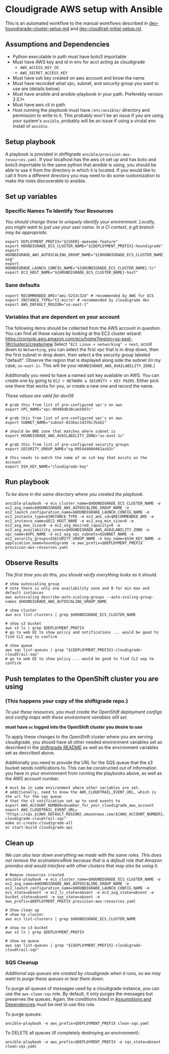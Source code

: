 # Cloudigrade AWS setup with Ansible

This is an automated workflow to the manual workflows described in [dev-houndigrade-cluster-setup.md](https://gitlab.com/cloudigrade/cloudigrade/blob/master/docs/dev-houndigrade-cluster-setup.md) and [dev-cloudtrail-initial-setup.rst](https://gitlab.com/cloudigrade/cloudigrade/blob/master/docs/dev-cloudtrail-initial-setup.rst).

## Assumptions and Dependencies

* Python executable in path must have boto3 importable
* Must have AWS key and id in env for acct acting as cloudigrade
  * `AWS_ACCESS_KEY_ID`
  * `AWS_SECRET_ACCESS_KEY`
* Must have ssh key created on aws account and know the name
* Must have recorded what vpc, subnet, and security group you want to use are (details below)
* Must have ansible and ansible-playbook in your path. Preferebly version 2.5.1+
* Must have aws cli in path
* Host running the playbook must have `/etc/ansible/` directory and permission to write to it. This probably won't be an issue if you are using your system's `ansible`, probably will be an issue if using a virutal env install of `ansible`.

## Setup playbook

A playbook is provided in shiftigrade `ansible/provision-aws-resources.yaml`. If your localhost has the aws cli set up and has boto and boto3 importable to the same python that ansible is using, you should be able to use it from the directory in which it is located. If you would like to call it from a different directory you may need to do some customization to make the roles discoverable to ansible.


## Set up variables

### Specific Names To Identify Your Resources
_You should change these to uniquely identify your environment._
_Locally, you might want to just use your user name._
_In a CI context, a git branch may be appropriate._

```
export DEPLOYMENT_PREFIX="${USER}-awesome-feature"
export HOUNDIGRADE_ECS_CLUSTER_NAME="${DEPLOYMENT_PREFIX}-houndigrade"
export HOUNDIGRADE_AWS_AUTOSCALING_GROUP_NAME="${HOUNDIGRADE_ECS_CLUSTER_NAME}-asg"
export HOUNDIGRADE_LAUNCH_CONFIG_NAME="${HOUNDIGRADE_ECS_CLUSTER_NAME}-lc"
export EC2_HOST_NAME="${HOUNDIGRADE_ECS_CLUSTER_NAME}-host"
```
### Sane defaults
```
export RECOMMENDED_AMI="ami-5253c32d" # recommended by AWS for ECS
export INSTANCE_TYPE="t2.micro" # recommended by cloudigrade dev
export AWS_DEFAULT_REGION="us-east-1"
```

### Variables that are dependent on your account
The following items should be collected from the AWS account in question. You can find all these values by looking at the EC2 cluster wizard: https://console.aws.amazon.com/ecs/home?region=us-east-1#/clusters/create/new 
Select `"EC2 Linux + networking" > next`, scroll down to `Networking`, you can select the first vpc that is in drop down, then the first subnet in drop down,  then select a the security group labeled "default". Observe the region that is displayed along side the subnet (in my case, `us-east-1c`. This will be your `HOUNDIGRADE_AWS_AVAILABILITY_ZONE`.)

Additionally you need to have a named ssh key available on AWS. You can create one by going to `EC2 > NETWORK & SECURITY > KEY PAIRS`. Either pick one there that works for you, or create a new one and record the name.

_These values are valid for dev09_
```
# grab this from list of pre-configured vpc's on aws
export VPC_NAME="vpc-0049bdb38cae50d7c"

# grab this from list of pre-configured vpc's on aws
export SUBNET_NAME="subnet-023bec14370c7bab1"

# should be ONE zone that matches where subnet is
export HOUNDIGRADE_AWS_AVAILABILITY_ZONE="us-east-1c"

# grab this from list of pre-configured security groups
export SECURITY_GROUP_NAME="sg-0954d400d462ac63c"

# this needs to match the name of an ssh key that exists on the account
export SSH_KEY_NAME="cloudigrade-key"
```

## Run playbook
_To be done in the same directory where you created the playbook._
```
ansible-playbook -e ecs_cluster_name=$HOUNDIGRADE_ECS_CLUSTER_NAME -e ec2_asg_name=$HOUNDIGRADE_AWS_AUTOSCALING_GROUP_NAME -e ec2_launch_configuration_name=$HOUNDIGRADE_LAUNCH_CONFIG_NAME -e ec2_instance_type=$INSTANCE_TYPE -e ec2_ami_id=$RECOMMENDED_AMI -e ec2_instance_name=$EC2_HOST_NAME -e ec2_asg_min_size=0 -e ec2_asg_max_size=0 -e ec2_asg_desired_capacity=0 -e ec2_asg_availability_zones=$HOUNDIGRADE_AWS_AVAILABILITY_ZONE -e vpc_name=$VPC_NAME -e ec2_asg_vpc_subnets=$SUBNET_NAME -e ec2_security_groups=$SECURITY_GROUP_NAME -e key_name=$SSH_KEY_NAME -e application_name=houndigrade -e aws_prefix=$DEPLOYMENT_PREFIX provision-aws-resources.yaml
```

## Observe Results
_The first time you do this, you should verify everything looks as it should._

```
# show autoscaling group
# note there is only one availability zone and 0 for min max and default instances
aws autoscaling describe-auto-scaling-groups --auto-scaling-group-names $HOUNDIGRADE_AWS_AUTOSCALING_GROUP_NAME

# show cluster
aws ecs list-clusters | grep $HOUNDIGRADE_ECS_CLUSTER_NAME

# show s3 bucket
aws s3 ls | grep $DEPLOYMENT_PREFIX
# go to web UI to show policy and notifications ... would be good to find CLI way to confirm

# show queue 
aws sqs list-queues | grep "${DEPLOYMENT_PREFIX}-cloudigrade-cloudtrail-sqs"
# go to web UI to show policy ... would be good to find CLI way to confirm
```



## Push templates to the OpenShift cluster you are using
### (This happens your copy of the shiftigrade repo.)
_To use these resources, you must create the OpenShift deployment configs and config maps with these environment variables still set._

**must have `oc` logged into the OpenShift cluster you desire to use**

To apply these changes to the OpenShift cluster where you are serving cloudigrade, you should have all other needed environment variables set as described in the [shiftigrade README](https://gitlab.com/cloudigrade/shiftigrade/blob/master/README.rst) as well as the environment variables set as described above. 

Additionally you need to provide the URL for the SQS queue that the s3 bucket sends notifications to. This can be constructed out of information you have in your environment from running the playbooks above, as well as the AWS account number.

```
# must be in same environment where other variables are set.
# additionally, need to know the AWS_CLOUDTRAIL_EVENT_URL, which is the url for the sqs queue
# that the s3 notification set up to send events to
export AWS_ACCOUNT_NUMBER=$number_for_your_cloudigrade_aws_account
export AWS_CLOUDTRAIL_EVENT_URL=	"https://sqs.${AWS_DEFAULT_REGION}.amazonaws.com/${AWS_ACCOUNT_NUMBER}/${DEPLOYMENT_PREFIX}-cloudigrade-cloudtrail-sqs"
make oc-create-cloudigrade-all
oc start-build cloudigrade-api
```

## Clean up
_We can also tear down everything we made with the same roles._
_This does not remove the ecsInstanceRole because that is a default role that Amazon provides and would interfere with other clusters that may also be using it._
```
# Remove resources created
ansible-playbook -e ecs_cluster_name=$HOUNDIGRADE_ECS_CLUSTER_NAME -e ec2_asg_name=$HOUNDIGRADE_AWS_AUTOSCALING_GROUP_NAME -e ec2_launch_configuration_name=$HOUNDIGRADE_LAUNCH_CONFIG_NAME -e ecs_state=absent -e ec2_lc_state=absent -e ec2_asg_state=absent -e bucket_state=absent -e sqs_state=absent -e aws_prefix=$DEPLOYMENT_PREFIX provision-aws-resources.yaml

# Show clean up
# show no cluster
aws ecs list-clusters | grep $HOUNDIGRADE_ECS_CLUSTER_NAME

# show no s3 bucket
aws s3 ls | grep $DEPLOYMENT_PREFIX

# show no queue 
aws sqs list-queues | grep "${DEPLOYMENT_PREFIX}-cloudigrade-cloudtrail-sqs"
```


### SQS Cleanup
_Additional sqs queues are created by cloudigrade when it runs, so we may want to purge these queues or tear them down._

To purge all queues of messages used by a cloudigrade instance, you can use the
`aws-clean-sqs` role. By default, it only purges the messages but preserves the
queues. Again, the conditions listed in [Assumptions and Dependencies](#assumptions-and-dependencies) must be met to use this role.

To purge queues:

```
ansible-playbook -e aws_prefix=$DEPLOYMENT_PREFIX clean-sqs.yaml
```

To DELETE all queues (if completely destroying an environment):

```
ansible-playbook -e aws_prefix=$DEPLOYMENT_PREFIX -e sqs_state=absent clean-sqs.yaml
```
